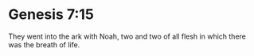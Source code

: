 # Genesis 7:15

They went into the ark with Noah, two and two of all flesh in which there was the breath of life.
